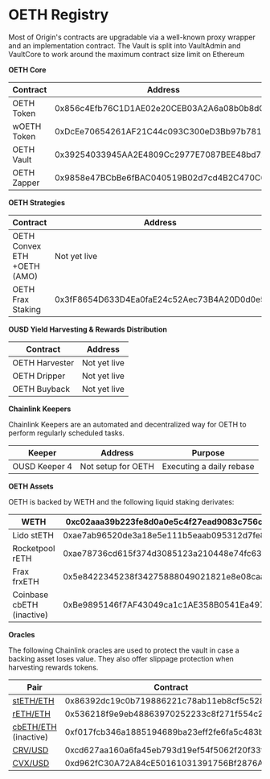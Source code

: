 # OETH Registry

Most of Origin's contracts are upgradable via a well-known proxy wrapper and an implementation contract. The Vault is split into VaultAdmin and VaultCore to work around the maximum contract size limit on Ethereum

**OETH Core**

| Contract    | Address                                     |
| ----------- | ------------------------------------------- |
| OETH Token  | 0x856c4Efb76C1D1AE02e20CEB03A2A6a08b0b8dC3  |
| wOETH Token | 0xDcEe70654261AF21C44c093C300eD3Bb97b78192  |
| OETH Vault  |  0x39254033945AA2E4809Cc2977E7087BEE48bd7Ab |
| OETH Zapper | 0x9858e47BCbBe6fBAC040519B02d7cd4B2C470C66  |

**OETH Strategies**

| Contract                    | Address                                    |
| --------------------------- | ------------------------------------------ |
| OETH Convex ETH +OETH (AMO) | Not yet live                               |
| OETH Frax Staking           | 0x3fF8654D633D4Ea0faE24c52Aec73B4A20D0d0e5 |

**OUSD Yield Harvesting & Rewards Distribution**

| Contract       | Address      |
| -------------- | ------------ |
| OETH Harvester | Not yet live |
| OETH Dripper   | Not yet live |
| OETH Buyback   | Not yet live |

**Chainlink Keepers**

Chainlink Keepers are an automated and decentralized way for OETH to perform regularly scheduled tasks.

| Keeper        | Address            | Purpose                  |
| ------------- | ------------------ | ------------------------ |
| OUSD Keeper 4 | Not setup for OETH | Executing a daily rebase |

**OETH Assets**

OETH is backed by WETH and the following liquid staking derivates:

| WETH                      | 0xc02aaa39b223fe8d0a0e5c4f27ead9083c756cc2 |
| ------------------------- | ------------------------------------------ |
| Lido stETH                | 0xae7ab96520de3a18e5e111b5eaab095312d7fe84 |
| Rocketpool rETH           | 0xae78736cd615f374d3085123a210448e74fc6393 |
| Frax frxETH               | 0x5e8422345238f34275888049021821e8e08caa1f |
| Coinbase cbETH (inactive) | 0xBe9895146f7AF43049ca1c1AE358B0541Ea49704 |

**Oracles**

The following Chainlink oracles are used to protect the vault in case a backing asset loses value. They also offer slippage protection when harvesting rewards tokens.

| Pair                                                                                  | Contract                                   |
| ------------------------------------------------------------------------------------- | ------------------------------------------ |
| [stETH/ETH](https://data.chain.link/ethereum/mainnet/crypto-eth/steth-eth)            | 0x86392dc19c0b719886221c78ab11eb8cf5c52812 |
| [rETH/ETH](https://data.chain.link/ethereum/mainnet/crypto-eth/reth-eth)              | 0x536218f9e9eb48863970252233c8f271f554c2d0 |
| [cbETH/ETH](https://data.chain.link/ethereum/mainnet/crypto-eth/cbeth-eth) (inactive) | 0xf017fcb346a1885194689ba23eff2fe6fa5c483b |
| [CRV/USD](https://data.chain.link/ethereum/mainnet/crypto-usd/crv-usd)                | 0xcd627aa160a6fa45eb793d19ef54f5062f20f33f |
| [CVX/USD](https://data.chain.link/ethereum/mainnet/crypto-usd/cvx-usd)                | 0xd962fC30A72A84cE50161031391756Bf2876Af5D |
